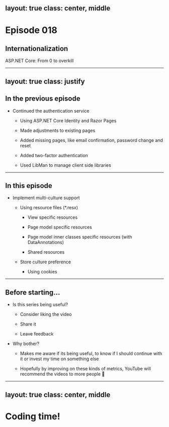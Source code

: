 layout: true
class: center, middle
---
# Episode 018
## Internationalization
ASP.NET Core: From 0 to overkill

---
layout: true
class: justify
---

## In the previous episode
- Continued the authentication service

    - Using ASP.NET Core Identity and Razor Pages

    - Made adjustments to existing pages

    - Added missing pages, like email confirmation, password change and reset

    - Added two-factor authentication

    - Used LibMan to manage client side libraries

---

## In this episode
- Implement multi-culture support

    - Using resource files (*.resx)

        - View specific resources

        - Page model specific resources

        - Page model inner classes specific resources (with DataAnnotations)

        - Shared resources
    
    - Store culture preference

        - Using cookies

---

## Before starting...
- Is this series being useful?

    - Consider liking the video

    - Share it

    - Leave feedback

- Why bother?

    - Makes me aware if its being useful, to know if I should continue with it or invest my time on something else

    - Hopefully by improving on these kinds of metrics, YouTube will recommend the videos to more people 🙂

---
layout: true
class: center, middle
---
# Coding time!